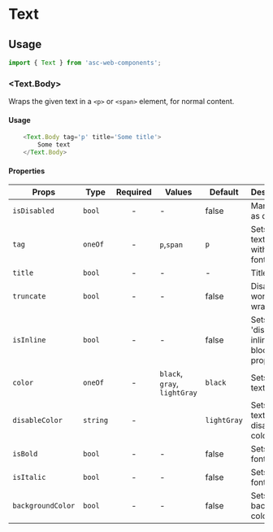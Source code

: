 # Text

## Usage

```js
import { Text } from 'asc-web-components';
```

### <Text.Body>

Wraps the given text in a `<p>` or `<span>` element, for normal content.

#### Usage

```js
    <Text.Body tag='p' title='Some title'>
        Some text
    </Text.Body>
```

#### Properties

| Props              | Type     | Required | Values                      | Default   | Description                                                                                                                                      |
| ------------------ | -------- | :------: | --------------------------- | --------- | -------------------------------------------------------------------------------------------------------------------------------------------------------------- |
| `isDisabled`       | `bool`   |    -     | -                     | false     | Marks text as disabled                              |
| `tag`              | `oneOf`  |    -     | `p`,`span`            | `p`       | Sets the text type with its own font size           |
| `title`            | `bool`   |    -     | -                     | -         | Title                                               |
| `truncate`         | `bool`   |    -     | -                     | false     | Disables word wrapping                              |
| `isInline`         | `bool`   |    -     | -                     | false     | Sets the 'display: inline-block' property           |
| `color`            | `oneOf`  |    -     | `black`, `gray`, `lightGray`      | `black`     | Sets the text color                   |
| `disableColor`     | `string`  |    -     |                      | `lightGray`     | Sets the text disabled color                   |
| `isBold`           | `bool`   |    -     | -                     | false     | Sets the font weight                                |
| `isItalic`         | `bool`   |    -     | -                     | false     | Sets the font style                                 |
| `backgroundColor`  | `bool`   |    -     | -                     | false     | Sets background color                               |

